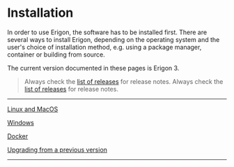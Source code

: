 # Installation

In order to use Erigon, the software has to be installed first. There are several ways to install Erigon, depending on the operating system and the user's choice of installation method, e.g. using a package manager, container or building from source.

The current version documented in these pages is Erigon 3. 

> Always check the [list of releases](https://github.com/erigontech/erigon/releases) for release notes.
> Always check the [list of releases](https://github.com/erigontech/erigon/releases) for release notes.

_____________________________

[Linux and MacOS](/installation/linux.md)

[Windows](/installation/windows.md)

[Docker](/installation/docker.md)

[Upgrading from a previous version](/installation/upgrading.md)

___________________________



